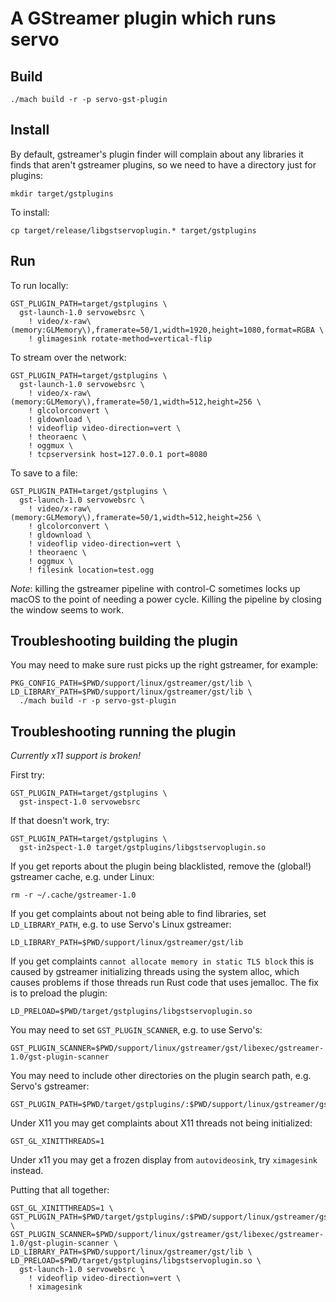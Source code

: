 # A GStreamer plugin which runs servo

## Build

```
./mach build -r -p servo-gst-plugin
```

## Install

By default, gstreamer's plugin finder will complain about any libraries it finds that aren't
gstreamer plugins, so we need to have a directory just for plugins:
```
mkdir target/gstplugins
```

To install:
```
cp target/release/libgstservoplugin.* target/gstplugins
```
## Run

To run locally:
```
GST_PLUGIN_PATH=target/gstplugins \
  gst-launch-1.0 servowebsrc \
    ! video/x-raw\(memory:GLMemory\),framerate=50/1,width=1920,height=1080,format=RGBA \
    ! glimagesink rotate-method=vertical-flip
```

To stream over the network:
```
GST_PLUGIN_PATH=target/gstplugins \
  gst-launch-1.0 servowebsrc \
    ! video/x-raw\(memory:GLMemory\),framerate=50/1,width=512,height=256 \
    ! glcolorconvert \
    ! gldownload \
    ! videoflip video-direction=vert \
    ! theoraenc \
    ! oggmux \
    ! tcpserversink host=127.0.0.1 port=8080
```

To  save to a file:
```
GST_PLUGIN_PATH=target/gstplugins \
  gst-launch-1.0 servowebsrc \
    ! video/x-raw\(memory:GLMemory\),framerate=50/1,width=512,height=256 \
    ! glcolorconvert \
    ! gldownload \
    ! videoflip video-direction=vert \
    ! theoraenc \
    ! oggmux \
    ! filesink location=test.ogg
```

*Note*: killing the gstreamer pipeline with control-C sometimes locks up macOS to the point
of needing a power cycle. Killing the pipeline by closing the window seems to work.

## Troubleshooting building the plugin

You may need to make sure rust picks up the right gstreamer, for example:
```
PKG_CONFIG_PATH=$PWD/support/linux/gstreamer/gst/lib \
LD_LIBRARY_PATH=$PWD/support/linux/gstreamer/gst/lib \
  ./mach build -r -p servo-gst-plugin
```

## Troubleshooting running the plugin

*Currently x11 support is broken!*

First try:
```
GST_PLUGIN_PATH=target/gstplugins \
  gst-inspect-1.0 servowebsrc
```

If that doesn't work, try:
```
GST_PLUGIN_PATH=target/gstplugins \
  gst-in2spect-1.0 target/gstplugins/libgstservoplugin.so
```

If you get reports about the plugin being blacklisted, remove the (global!) gstreamer cache, e.g. under Linux:
```
rm -r ~/.cache/gstreamer-1.0
```

If you get complaints about not being able to find libraries, set `LD_LIBRARY_PATH`, e.g. to use Servo's Linux gstreamer:
```
LD_LIBRARY_PATH=$PWD/support/linux/gstreamer/gst/lib
```

If you get complaints `cannot allocate memory in static TLS block` this is caused by gstreamer initializing threads using
the system alloc, which causes problems if those threads run Rust code that uses jemalloc. The fix is to preload the plugin:
```
LD_PRELOAD=$PWD/target/gstplugins/libgstservoplugin.so
```

You may need to set `GST_PLUGIN_SCANNER`, e.g. to use Servo's:
```
GST_PLUGIN_SCANNER=$PWD/support/linux/gstreamer/gst/libexec/gstreamer-1.0/gst-plugin-scanner
```

You may need to include other directories on the plugin search path, e.g. Servo's gstreamer:
```
GST_PLUGIN_PATH=$PWD/target/gstplugins/:$PWD/support/linux/gstreamer/gst/lib
```

Under X11 you may get complaints about X11 threads not being initialized:
```
GST_GL_XINITTHREADS=1
```

Under x11 you may get a frozen display from `autovideosink`, try `ximagesink` instead.

Putting that all together:
```
GST_GL_XINITTHREADS=1 \
GST_PLUGIN_PATH=$PWD/target/gstplugins/:$PWD/support/linux/gstreamer/gst/lib \
GST_PLUGIN_SCANNER=$PWD/support/linux/gstreamer/gst/libexec/gstreamer-1.0/gst-plugin-scanner \
LD_LIBRARY_PATH=$PWD/support/linux/gstreamer/gst/lib \
LD_PRELOAD=$PWD/target/gstplugins/libgstservoplugin.so \
  gst-launch-1.0 servowebsrc \
    ! videoflip video-direction=vert \
    ! ximagesink
```
